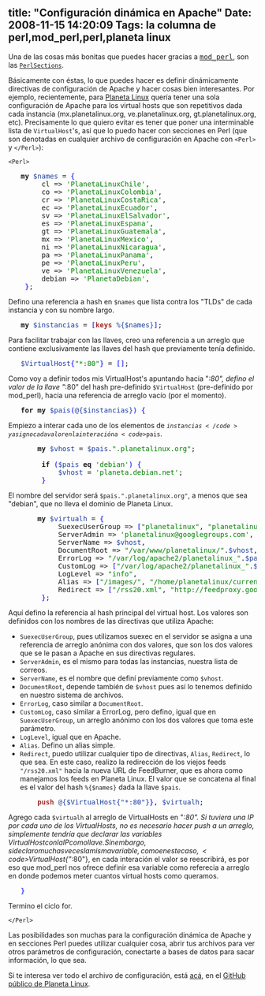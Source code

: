 title: "Configuración dinámica en Apache"
Date: 2008-11-15 14:20:09
Tags: la columna de perl,mod_perl,perl,planeta linux
---
Una de las cosas más bonitas que puedes hacer gracias a <a href="http://perl.apache.org/"><tt>mod_perl</tt></a>, son las <a href="http://perl.apache.org/docs/2.0/api/Apache2/PerlSections.html"><code>PerlSections</code></a>.

Básicamente con éstas, lo que puedes hacer es definir dinámicamente directivas de configuración de Apache y hacer cosas bien interesantes. Por ejemplo, recientemente, para <a href="http://planetalinux.org">Planeta Linux</a> quería tener una sola configuración de Apache para los virtual hosts que son repetitivos dada cada instancia (mx.planetalinux.org, ve.planetalinux.org, gt.planetalinux.org, etc). Precisamente lo que quiero evitar es tener que poner una interminable lista de <code>VirtualHost</code>'s, así que lo puedo hacer con secciones en Perl (que son denotadas en cualquier archivo de configuración en Apache con <code>&lt;Perl&gt;</code> y <code>&lt;/Perl&gt;</code>):

<code>&lt;Perl&gt;</code>
<pre>	<strong>my</strong> <span style="color: #2040a0;">$names</span> = <span style="color: #4444ff;"><strong>{</strong></span>
		cl =&gt; <span style="color: #008000;">'PlanetaLinuxChile'</span>,
		co =&gt; <span style="color: #008000;">'PlanetaLinuxColombia'</span>,
		cr =&gt; <span style="color: #008000;">'PlanetaLinuxCostaRica'</span>,
		ec =&gt; <span style="color: #008000;">'PlanetaLinuxEcuador'</span>,
		sv =&gt; <span style="color: #008000;">'PlanetaLinuxElSalvador'</span>,
		es =&gt; <span style="color: #008000;">'PlanetaLinuxEspana'</span>,
		gt =&gt; <span style="color: #008000;">'PlanetaLinuxGuatemala'</span>,
		mx =&gt; <span style="color: #008000;">'PlanetaLinuxMexico'</span>,
		ni =&gt; <span style="color: #008000;">'PlanetaLinuxNicaragua'</span>,
		pa =&gt; <span style="color: #008000;">'PlanetaLinuxPanama'</span>,
		pe =&gt; <span style="color: #008000;">'PlanetaLinuxPeru'</span>,
		ve =&gt; <span style="color: #008000;">'PlanetaLinuxVenezuela'</span>,
		debian =&gt; <span style="color: #008000;">'PlanetaDebian'</span>,
	<span style="color: #4444ff;"><strong>}</strong></span>;</pre>

Defino una referencia a hash en <code>$names</code> que lista contra los "TLDs" de cada instancia y con su nombre largo.

<pre>	<strong>my</strong> <span style="color: #2040a0;">$instancias</span> = <span style="color: #4444ff;"><strong>[</strong></span><span style="color: #a52a2a;"><strong>keys</strong></span> <span style="color: #2040a0;">%{$names}</span><span style="color: #4444ff;"><strong>]</strong></span>;</pre>

Para facilitar trabajar con las llaves, creo una referencia a un arreglo que contiene exclusivamente las llaves del hash que previamente tenía definido.

<pre>	<span style="color: #2040a0;">$VirtualHost</span><span style="color: #4444ff;"><strong>{</strong></span><span style="color: #008000;">"*:80"</span><span style="color: #4444ff;"><strong>}</strong></span> = <span style="color: #4444ff;"><strong>[</strong></span><span style="color: #4444ff;"><strong>]</strong></span>;</pre>

Como voy a definir todos mis VirtualHost's apuntando hacia "*:80", defino el valor de la llave "*:80" del hash pre-definido <code>$VirtualHost</code> (pre-definido por mod_perl), hacia una referencia de arreglo vacío (por el momento).

<pre>	<strong>for</strong> <strong>my</strong> <span style="color: #2040a0;">$pais</span><span style="color: #4444ff;"><strong>(</strong></span><span style="color: #2040a0;">@{$instancias}</span><span style="color: #4444ff;"><strong>)</strong></span> <span style="color: #4444ff;"><strong>{</strong></span></pre>
Empiezo a interar cada uno de los elementos de <code>$instancias</code> y asigno cada valor en la interación a <code>$pais</code>.
<pre>		<strong>my</strong> <span style="color: #2040a0;">$vhost</span> = <span style="color: #2040a0;">$pais</span>.<span style="color: #008000;">".planetalinux.org"</span>;

		<strong>if</strong> <span style="color: #4444ff;"><strong>(</strong></span><span style="color: #2040a0;">$pais</span> <strong>eq</strong> <span style="color: #008000;">'debian'</span><span style="color: #4444ff;"><strong>)</strong></span> <span style="color: #4444ff;"><strong>{</strong></span>
			<span style="color: #2040a0;">$vhost</span> = <span style="color: #008000;">'planeta.debian.net'</span>;
		<span style="color: #4444ff;"><strong>}</strong></span></pre>

El nombre del servidor será <code>$pais.".planetalinux.org"</code>, a menos que sea "debian", que no lleva el dominio de Planeta Linux.
<pre>		<strong>my</strong> <span style="color: #2040a0;">$virtualh</span> = <span style="color: #4444ff;"><strong>{</strong></span>
			SuexecUserGroup =&gt; <span style="color: #4444ff;"><strong>[</strong></span><span style="color: #008000;">"planetalinux"</span>, <span style="color: #008000;">"planetalinux"</span><span style="color: #4444ff;"><strong>]</strong></span>,
			ServerAdmin =&gt; <span style="color: #008000;">'planetalinux@googlegroups.com'</span>,
			ServerName =&gt; <span style="color: #2040a0;">$vhost</span>,
			DocumentRoot =&gt; <span style="color: #008000;">"/var/www/planetalinux/"</span>.<span style="color: #2040a0;">$vhost</span>,
			ErrorLog =&gt; <span style="color: #008000;">"/var/log/apache2/planetalinux_"</span>.<span style="color: #2040a0;">$pais</span>.<span style="color: #008000;">"_error"</span>,
			CustomLog =&gt; <span style="color: #4444ff;"><strong>[</strong></span><span style="color: #008000;">"/var/log/apache2/planetalinux_"</span>.<span style="color: #2040a0;">$pais</span>.<span style="color: #008000;">"_access"</span>, <span style="color: #008000;">"combined"</span><span style="color: #4444ff;"><strong>]</strong></span>,
			LogLevel =&gt; <span style="color: #008000;">"info"</span>,
			Alias =&gt; <span style="color: #4444ff;"><strong>[</strong></span><span style="color: #008000;">"/images/"</span>, <span style="color: #008000;">"/home/planetalinux/current/www/instancias/"</span>.<span style="color: #2040a0;">$pais</span>.<span style="color: #008000;">"/images/"</span><span style="color: #4444ff;"><strong>]</strong></span>,
			Redirect =&gt; <span style="color: #4444ff;"><strong>[</strong></span><span style="color: #008000;">"/rss20.xml"</span>, <span style="color: #008000;">"http://feedproxy.google.com/"</span>.<span style="color: #2040a0;">$names</span>-&gt;<span style="color: #4444ff;"><strong>{</strong></span><span style="color: #2040a0;">$pais</span><span style="color: #4444ff;"><strong>}</strong></span><span style="color: #4444ff;"><strong>]</strong></span>,
		<span style="color: #4444ff;"><strong>}</strong></span>;</pre>

Aquí defino la referencia al hash principal del virtual host. Los valores son definidos con los nombres de las directivas que utiliza Apache:
<ul>
	<li><code>SuexecUserGroup</code>, pues utilizamos suexec en el servidor se asigna a una referencia de arreglo anónima con dos valores, que son los dos valores que se le pasan a Apache en sus directivas regulares.</li>
	<li><code>ServerAdmin</code>, es el mismo para todas las instancias, nuestra lista de correos.</li>
	<li><code>ServerName</code>, es el nombre que definí previamente como <code>$vhost</code>.</li>
	<li><code>DocumentRoot</code>, depende también de <code>$vhost</code> pues así lo tenemos definido en nuestro sistema de archivos.</li>
	<li><code>ErrorLog</code>, caso similar a <code>DocumentRoot</code>.</li>
	<li><code>CustomLog</code>, caso similar a ErrorLog, pero defino, igual que en <code>SuexecUserGroup</code>, un arreglo anónimo con los dos valores que toma este parámetro.</li>
	<li><code>LogLevel</code>, igual que en Apache.</li>
	<li><code>Alias</code>. Defino un alias simple.</li>
	<li><code>Redirect</code>, puedo utilizar cualquier tipo de directivas, <code>Alias</code>, <code>Redirect</code>, lo que sea. En este caso, realizo la redirección de los viejos feeds <code>"/rss20.xml"</code> hacia la nueva URL de FeedBurner, que es ahora como manejamos los feeds en Planeta Linux. El valor que se concatena al final es el valor del hash <code>%{$names}</code> dada la llave <code>$pais</code>.</li>
</ul>

<pre>		<span style="color: #a52a2a;"><strong>push</strong></span> <span style="color: #2040a0;">@{$VirtualHost{"*:80"}</span><span style="color: #4444ff;"><strong>}</strong></span>, <span style="color: #2040a0;">$virtualh</span>;</pre>
Agrego cada <code>$virtualh</code> al arreglo de VirtualHosts en "*:80". Si tuviera una IP por cada uno de los VirtualHosts, no es necesario hacer push a un arreglo, simplemente tendría que declarar las variables $VirtualHost con la IP como llave. Sin embargo, si declaro muchas veces la misma variable, como en este caso, <code>$VirtualHost{"*:80"}</code>, en cada interación el valor se reescribirá, es por eso que mod_perl nos ofrece definir esa variable como referecia a arreglo en donde podemos meter cuantos virtual hosts como queramos.
<pre>	<span style="color: #4444ff;"><strong>}</strong></span></pre>

Termino el ciclo for.

<code>&lt;/Perl&gt;</code>

Las posibilidades son muchas para la configuración dinámica de Apache y en secciones Perl puedes utilizar cualquier cosa, abrir tus archivos para ver otros parámetros de configuración, conectarte a bases de datos para sacar información, lo que sea.

Si te interesa ver todo el archivo de configuración, está <a href="http://github.com/damog/planetalinux/tree/master/conf/apache.conf">acá</a>, en el <a href="http://github.com/damog/planetalinux">GitHub público de Planeta Linux</a>.